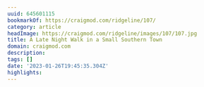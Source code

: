 ```yaml
---
uuid: 645601115
bookmarkOf: https://craigmod.com/ridgeline/107/
category: article
headImage: https://craigmod.com/ridgeline/images/107/107.jpg
title: A Late Night Walk in a Small Southern Town
domain: craigmod.com
description:
tags: []
date: '2023-01-26T19:45:35.304Z'
highlights:
---
```



